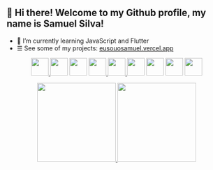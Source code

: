 ## 👋 Hi there! Welcome to my Github profile, my name is Samuel Silva!

- 🌱 I’m currently learning JavaScript and Flutter
- ☰  See some of my projects: <a href="https://eusouosamuel.vercel.app" target='_blank'>eusouosamuel.vercel.app</a>

<p align="center"> 
  <a href="https://github.com/samuelsilvati"><img src="https://cdn.jsdelivr.net/gh/devicons/devicon/icons/git/git-original.svg"  width="40" height="40" /> </a>
 <a href="https://github.com/samuelsilvati"><img src="https://cdn.jsdelivr.net/gh/devicons/devicon/icons/html5/html5-original.svg" width="40" height="40" /></a> <a href="https://github.com/samuelsilvati"><img      src="https://cdn.jsdelivr.net/gh/devicons/devicon/icons/css3/css3-original.svg"  width="40" height="40"></a> 
 <a href="https://github.com/samuelsilvati"><img src="https://cdn.jsdelivr.net/gh/devicons/devicon/icons/javascript/javascript-original.svg" width="40" height="40" /> </a> <a href="https://github.com/samuelsilvati"><img src="https://cdn.jsdelivr.net/gh/devicons/devicon/icons/typescript/typescript-original.svg" width="40" height="40"> </a> 
 <a href="https://github.com/samuelsilvati"><img src="https://cdn.jsdelivr.net/gh/devicons/devicon/icons/react/react-original.svg"  width="40" height="40" /></a>
 <a href="https://github.com/samuelsilvati"><img src="https://cdn.jsdelivr.net/gh/devicons/devicon/icons/nextjs/nextjs-original.svg" width="40" height="40" /></a>
 <a href="https://github.com/samuelsilvati"><img src="https://cdn.jsdelivr.net/gh/devicons/devicon/icons/mysql/mysql-original.svg" width="40" height="40" /></a>
 <a href="https://github.com/samuelsilvati"><img src="https://cdn.jsdelivr.net/gh/devicons/devicon/icons/flutter/flutter-original.svg" width="40" height="40" /></a>
</p>
          

<div align="center">
  <a href="https://github.com/samuelsilvati">
  <img height="180em" src="https://github-readme-stats.vercel.app/api?username=samuelsilvati&show_icons=true&theme=onedark&include_all_commits=true&count_private=true"/>
  <img height="180em" src="https://github-readme-stats.vercel.app/api/top-langs/?username=samuelsilvati&layout=compact&theme=onedark">
            
<!--    <img height="180em" src="https://https://github-readme-stats-eight-theta.vercel.app/api/top-langs/?username=samuelsilvati&layout=compact&langs_count=7&theme=dark"/>
 </div> -->


<!--     ![Snake animation](https://github.com/samuelsilvati/samuelsilvati/blob/output/github-contribution-grid-snake.svg)

<!--
**samuelsilvati/samuelsilvati** is a ✨ _special_ ✨ repository because its `README.md` (this file) appears on your GitHub profile.

Here are some ideas to get you started:

- 🔭 I’m currently working on ...
- 🌱 I’m currently learning ...
- 👯 I’m looking to collaborate on ...
- 🤔 I’m looking for help with ...
- 💬 Ask me about ...
- 📫 How to reach me: ...
- 😄 Pronouns: ...
- ⚡ Fun fact: ...
-->
